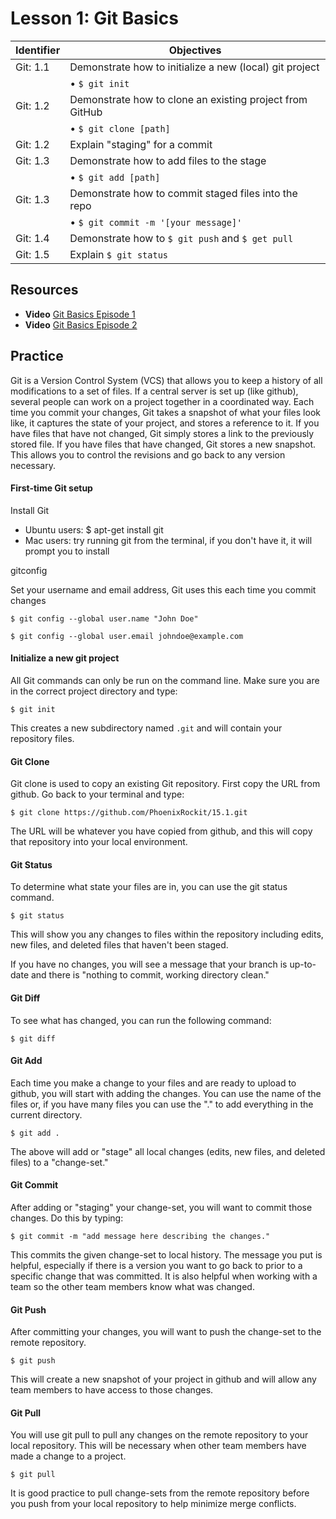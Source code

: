 # Lesson 1: Git Basics
Identifier   | Objectives
-------------|------------
Git: 1.1     | Demonstrate how to initialize a new (local) git project
             | &bull; `$ git init`
Git: 1.2     | Demonstrate how to clone an existing project from GitHub
             | &bull; `$ git clone [path]`
Git: 1.2     | Explain "staging" for a commit
Git: 1.3     | Demonstrate how to add files to the stage
             | &bull; `$ git add [path]`
Git: 1.3     | Demonstrate how to commit staged files into the repo
             | &bull; `$ git commit -m '[your message]'`
Git: 1.4     | Demonstrate how to `$ git push` and `$ get pull`
Git: 1.5     | Explain `$ git status`

## Resources
- __Video__ [Git Basics Episode 1](http://git-scm.com/video/what-is-version-control)
- __Video__ [Git Basics Episode 2](http://git-scm.com/video/what-is-git)

## Practice

Git is a Version Control System (VCS) that allows you to keep a history of all modifications to a set of files. If a central server is set up (like github), several people can work on a project together in a coordinated way. 
Each time you commit your changes, Git takes a snapshot of what your files look like, it captures the state of your project, and stores a reference to it. If you have files that have not changed, Git simply stores a link to the previously stored file. If you have files that have changed, Git stores a new snapshot. This allows you to control the revisions and go back to any version necessary.

#### First-time Git setup

Install Git
- Ubuntu users: $ apt-get install git
- Mac users: try running git from the terminal, if you don't have it, it will prompt you to install

gitconfig

Set your username and email address, Git uses this each time you commit changes
```
$ git config --global user.name "John Doe"

$ git config --global user.email johndoe@example.com
```
#### Initialize a new git project

All Git commands can only be run on the command line. Make sure you are in the correct project directory and type:
```
$ git init
```
This creates a new subdirectory named `.git` and will contain your repository files. 

#### Git Clone

Git clone is used to copy an existing Git repository. First copy the URL from github. Go back to your terminal and type:
```
$ git clone https://github.com/PhoenixRockit/15.1.git
```
The URL will be whatever you have copied from github, and this will copy that repository into your local environment.

#### Git Status

To determine what state your files are in, you can use the git status command. 
```
$ git status
```
This will show you any changes to files within the repository including edits, new files, and deleted files that haven't been staged. 

If you have no changes, you will see a message that your branch is up-to-date and there is "nothing to commit, working directory clean."

#### Git Diff

To see what has changed, you can run the following command:
```
$ git diff
```
#### Git Add

Each time you make a change to your files and are ready to upload to github, you will start with adding the changes. You can use the name of the files or, if you have many files you can use the "." to add everything in the current directory. 
```
$ git add .
```
The above will add or "stage" all local changes (edits, new files, and deleted files) to a "change-set."

#### Git Commit

After adding or "staging" your change-set, you will want to commit those changes. Do this by typing: 
```
$ git commit -m "add message here describing the changes."
```
This commits the given change-set to local history. The message you put is helpful, especially if there is a version you want to go back to prior to a specific change that was committed. It is also helpful when working with a team so the other team members know what was changed. 

#### Git Push

After committing your changes, you will want to push the change-set to the remote repository. 
```
$ git push
```
This will create a new snapshot of your project in github and will allow any team members to have access to those changes. 

#### Git Pull

You will use git pull to pull any changes on the remote repository to your local repository. This will be necessary when other team members have made a change to a project. 
```
$ git pull
```
It is good practice to pull change-sets from the remote repository before you push from your local repository to help minimize merge conflicts. 
